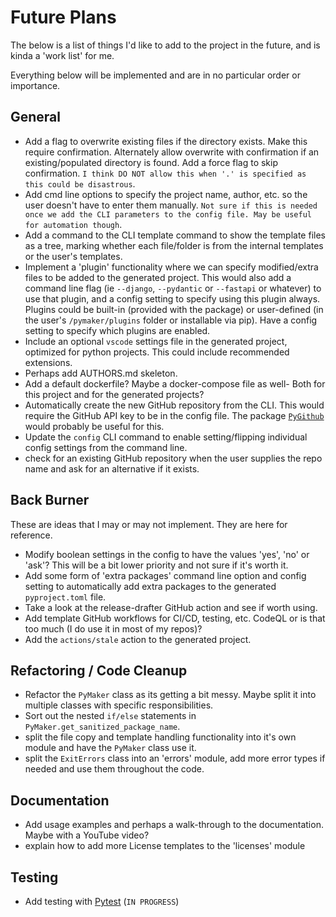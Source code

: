 # Future Plans

The below is a list of things I'd like to add to the project in the future, and
is kinda a 'work list' for me.

Everything below will be implemented and are in no particular order or
importance.

## General

- Add a flag to overwrite existing files if the directory exists. Make this
  require confirmation. Alternately allow overwrite with confirmation if an
  existing/populated directory is found. Add a force flag to skip confirmation.
  `I think DO NOT allow this when '.' is specified as this could be disastrous`.
- Add cmd line options to specify the project name, author, etc. so the user
  doesn't have to enter them manually. `Not sure if this is needed once we add
  the CLI parameters to the config file. May be useful for automation though`.
- Add a command to the CLI template command to show the template files as a
  tree, marking whether each file/folder is from the internal templates or the
  user's templates.
- Implement a 'plugin' functionality where we can specify modified/extra files
  to be added to the generated project. This would also add a command line flag
  (ie `--django`, `--pydantic` or `--fastapi` or whatever) to use that plugin,
  and a config setting to specify using this plugin always. Plugins could be
  built-in (provided with the package) or user-defined (in the user's
  `/pymaker/plugins` folder or installable via pip). Have a config setting to
  specify which plugins are enabled.
- Include an optional `vscode` settings file in the generated project, optimized
  for python projects. This could include recommended extensions.
- Perhaps add AUTHORS.md skeleton.
- Add a default dockerfile? Maybe a docker-compose file as well- Both for this
  project and for the generated projects?
- Automatically create the new GitHub repository from the CLI. This would
  require the GitHub API key to be in the config file. The package
  [`PyGithub`](https://github.com/PyGithub/PyGithub) would probably be useful
  for this.
- Update the `config` CLI command to enable setting/flipping individual config
  settings from the command line.
- check for an existing GitHub repository when the user supplies the repo name
  and ask for an alternative if it exists.

## Back Burner

These are ideas that I may or may not implement. They are here for reference.

- Modify boolean settings in the config to have the values 'yes', 'no' or 'ask'?
  This will be a bit lower priority and not sure if it's worth it.
- Add some form of 'extra packages' command line option and config setting to
  automatically add extra packages to the generated `pyproject.toml` file.
- Take a look at the release-drafter GitHub action and see if worth using.
- Add template GitHub workflows for CI/CD, testing, etc. CodeQL or is that too
  much (I do use it in most of my repos)?
- Add the `actions/stale` action to the generated project.

## Refactoring / Code Cleanup

- Refactor the `PyMaker` class as its getting a bit messy. Maybe split it into
  multiple classes with specific responsibilities.
- Sort out the nested `if/else` statements in
  `PyMaker.get_sanitized_package_name`.
- split the file copy and template handling functionality into it's own module
  and have the `PyMaker` class use it.
- split the `ExitErrors` class into an 'errors' module, add more error types if
  needed and use them throughout the code.

## Documentation

- Add usage examples and perhaps a walk-through to the documentation. Maybe
  with a YouTube video?
- explain how to add more License templates to the 'licenses' module

## Testing

- Add testing with [Pytest](https://pytest.org) (`IN PROGRESS`)
